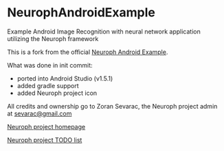 # NeurophAndroidExample
Example Android Image Recognition with neural network application utilizing the Neuroph framework

This is a fork from the official [Neuroph Android Example](http://neuroph.sourceforge.net/tutorials/android_image_recognition_using_neuroph.htm).

What was done in init commit:
* ported into Android Studio (v1.5.1)
* added gradle support
* added Neuroph project icon

All credits and ownership go to Zoran Sevarac, the Neuroph project admin at sevarac@gmail.com

[Neuroph project homepage](http://neuroph.sourceforge.net/index.html)

[Neuroph project TODO list](http://neuroph.sourceforge.net/todo.html)
